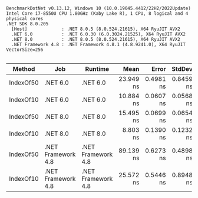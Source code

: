 ```

BenchmarkDotNet v0.13.12, Windows 10 (10.0.19045.4412/22H2/2022Update)
Intel Core i7-8550U CPU 1.80GHz (Kaby Lake R), 1 CPU, 8 logical and 4 physical cores
.NET SDK 8.0.205
  [Host]             : .NET 8.0.5 (8.0.524.21615), X64 RyuJIT AVX2
  .NET 6.0           : .NET 6.0.30 (6.0.3024.21525), X64 RyuJIT AVX2
  .NET 8.0           : .NET 8.0.5 (8.0.524.21615), X64 RyuJIT AVX2
  .NET Framework 4.8 : .NET Framework 4.8.1 (4.8.9241.0), X64 RyuJIT VectorSize=256


```
| Method    | Job                | Runtime            | Mean      | Error     | StdDev    | Allocated |
|---------- |------------------- |------------------- |----------:|----------:|----------:|----------:|
| IndexOf50 | .NET 6.0           | .NET 6.0           | 23.949 ns | 0.4981 ns | 0.8459 ns |         - |
| IndexOf10 | .NET 6.0           | .NET 6.0           | 10.884 ns | 0.0607 ns | 0.0568 ns |         - |
| IndexOf50 | .NET 8.0           | .NET 8.0           | 15.495 ns | 0.0699 ns | 0.0654 ns |         - |
| IndexOf10 | .NET 8.0           | .NET 8.0           |  8.803 ns | 0.1390 ns | 0.1232 ns |         - |
| IndexOf50 | .NET Framework 4.8 | .NET Framework 4.8 | 89.139 ns | 0.6273 ns | 0.4898 ns |         - |
| IndexOf10 | .NET Framework 4.8 | .NET Framework 4.8 | 25.572 ns | 0.5446 ns | 0.8948 ns |         - |
